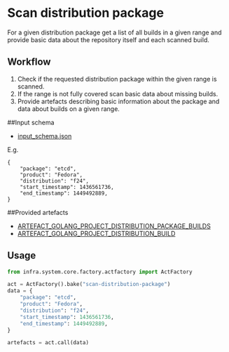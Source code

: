 # Scan distribution package

For a given distribution package get a list of all builds in a given range
and provide basic data about the repository itself and each scanned build.

## Workflow

1. Check if the requested distribution package within the given range is scanned.
2. If the range is not fully covered scan basic data about missing builds.
3. Provide artefacts describing basic information about the package
   and data about builds on a given range.

##Input schema

* [input_schema.json](https://github.com/gofed/infra/blob/master/system/acts/scandistributionpackage/input_schema.json)

E.g.

```
{
	"package": "etcd",
	"product": "Fedora",
	"distribution": "f24",
	"start_timestamp": 1436561736,
	"end_timestamp": 1449492889,
}
```

##Provided artefacts

* [ARTEFACT_GOLANG_PROJECT_DISTRIBUTION_PACKAGE_BUILDS](https://github.com/gofed/infra/blob/master/system/artefacts/schemas/golang-project-distribution-package-builds.json)
* [ARTEFACT_GOLANG_PROJECT_DISTRIBUTION_BUILD](https://github.com/gofed/infra/blob/master/system/artefacts/schemas/golang-project-distribution-build.json)

## Usage

```python
from infra.system.core.factory.actfactory import ActFactory

act = ActFactory().bake("scan-distribution-package")
data = {
	"package": "etcd",
	"product": "Fedora",
	"distribution": "f24",
	"start_timestamp": 1436561736,
	"end_timestamp": 1449492889,
}

artefacts = act.call(data)
```
